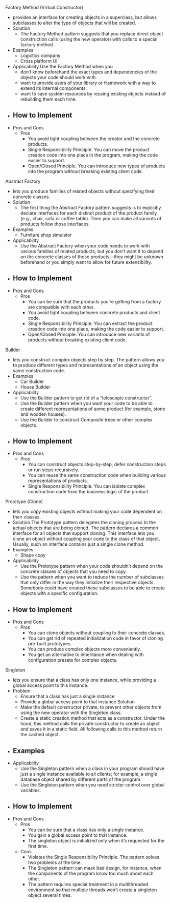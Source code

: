 Factory Method (Virtual Constructor)
- provides an interface for creating objects in a superclass, but allows subclasses to alter the type of objects that will be created.
- Solution
    - The Factory Method pattern suggests that you replace direct object construction calls (using the new operator) with calls to a special factory method.
- Examples
    - Logictics company
    - Cross platform UI
- Applicability
Use the Factory Method when you
    - don’t know beforehand the exact types and dependencies of the objects your code should work with.
    - want to provide users of your library or framework with a way to extend its internal components.
    - want to save system resources by reusing existing objects instead of rebuilding them each time.
- How to Implement
    -
- Pros and Cons
    - Pros
        - You avoid tight coupling between the creator and the concrete products.
        - Single Responsibility Principle. You can move the product creation code into one place in the program, making the code easier to support.
        - Open/Closed Principle. You can introduce new types of products into the program without breaking existing client code.

Abstract Factory
- lets you produce families of related objects without specifying their concrete classes.
- Solution
    - The first thing the Abstract Factory pattern suggests is to explicitly declare interfaces for each distinct product of the product family (e.g., chair, sofa or coffee table). Then you can make all variants of products follow those interfaces.
- Examples
    - Furniture shop simulator
- Applicability
    - Use the Abstract Factory when your code needs to work with various families of related products, but you don’t want it to depend on the concrete classes of those products—they might be unknown beforehand or you simply want to allow for future extensibility.
- How to Implement
    -
- Pros and Cons
    - Pros
        - You can be sure that the products you’re getting from a factory are compatible with each other.
        - You avoid tight coupling between concrete products and client code.
        - Single Responsibility Principle. You can extract the product creation code into one place, making the code easier to support.
        - Open/Closed Principle. You can introduce new variants of products without breaking existing client code.

Builder
- lets you construct complex objects step by step. The pattern allows you to produce different types and representations of an object using the same construction code.
- Examples
    - Car Builder
    - House Builder
- Applicability
    - Use the Builder pattern to get rid of a “telescopic constructor”.
    - Use the Builder pattern when you want your code to be able to create different representations of some product (for example, stone and wooden houses).
    - Use the Builder to construct Composite trees or other complex objects.
- How to Implement
    -
- Pros and Cons
    - Pros
        - You can construct objects step-by-step, defer construction steps or run steps recursively.
        - You can reuse the same construction code when building various representations of products.
        - Single Responsibility Principle. You can isolate complex construction code from the business logic of the product.

Prototype (Clone)
- lets you copy existing objects without making your code dependent on their classes.
- Solution
The Prototype pattern delegates the cloning process to the actual objects that are being cloned. The pattern declares a common interface for all objects that support cloning. This interface lets you clone an object without coupling your code to the class of that object. Usually, such an interface contains just a single clone method.
- Examples
    - Shape copy
- Applicability
    - Use the Prototype pattern when your code shouldn’t depend on the concrete classes of objects that you need to copy.
    - Use the pattern when you want to reduce the number of subclasses that only differ in the way they initialize their respective objects. Somebody could have created these subclasses to be able to create objects with a specific configuration.
- How to Implement
    -
- Pros and Cons
    - Pros
        - You can clone objects without coupling to their concrete classes.
        - You can get rid of repeated initialization code in favor of cloning pre-built prototypes.
        - You can produce complex objects more conveniently.
        - You get an alternative to inheritance when dealing with configuration presets for complex objects.

Singleton
- lets you ensure that a class has only one instance, while providing a global access point to this instance.
- Problem
    - Ensure that a class has just a single instance
    - Provide a global access point to that instance
Solution
    - Make the default constructor private, to prevent other objects from using the new operator with the Singleton class.
    - Create a static creation method that acts as a constructor. Under the hood, this method calls the private constructor to create an object and saves it in a static field. All following calls to this method return the cached object.
- Examples
    -
- Applicability
    - Use the Singleton pattern when a class in your program should have just a single instance available to all clients; for example, a single database object shared by different parts of the program.
    - Use the Singleton pattern when you need stricter control over global variables.
- How to Implement
    -
- Pros and Cons
    - Pros
        - You can be sure that a class has only a single instance.
        - You gain a global access point to that instance.
        - The singleton object is initialized only when it’s requested for the first time.
    - Cons
        - Violates the Single Responsibility Principle. The pattern solves two problems at the time.
        - The Singleton pattern can mask bad design, for instance, when the components of the program know too much about each other.
        - The pattern requires special treatment in a multithreaded environment so that multiple threads won’t create a singleton object several times.

